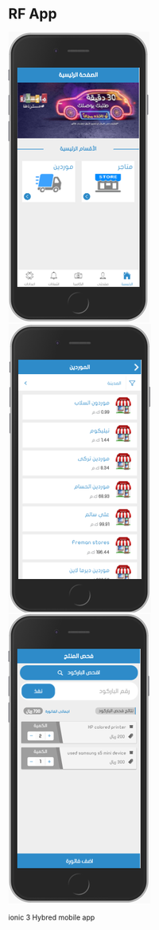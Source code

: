 # RF App

![img1](repo.img/rf0.png)
![img2](repo.img/rf1.png)
![img3](repo.img/rf2.png)

ionic 3 Hybred mobile app

